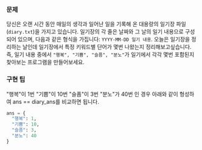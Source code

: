 ### 문제

당신은 오랜 시간 동안 매일의 생각과 일어난 일을 기록해 온 대용량의 일기장 파일(`diary.txt`)을 가지고 있습니다.
일기장의 각 줄은 날짜와 그 날의 일기 내용으로 구성되어 있으며, 다음과 같은 형식을 가집니다: `YYYY-MM-DD 일기 내용`.
오늘은 일기장을 정리하는 날인데 일기장에서 특정 키워드별 단어가 몇번 나왔는지 정리해보고싶습니다.
즉, 일기 내용 중에서 `"행복", "기쁨", "슬픔", "분노"`가 일기에서 각각 몇번 포함된지 찾아보는 프로그램을 만들어보세요.

### 구현 팁

"행복"이 1번
"기쁨"이 10번
"슬픔"이 3번
"분노"가 40번
인 경우 아래와 같이 형성하여 ans == diary_ans를 비교하면 됩니다.

```python
ans = {
  "행복": 1,
  "기쁨": 10,
  "슬픔": 3,
  "분노": 40
}
```
